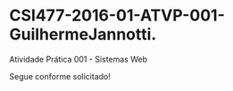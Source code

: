 # CSI477-2016-01-ATVP-001-GuilhermeJannotti.
Atividade Prática 001 - Sistemas Web 

Segue conforme solicitado!
